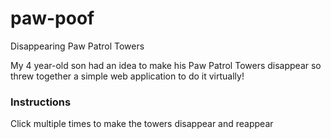 # paw-poof

Disappearing Paw Patrol Towers

My 4 year-old son had an idea to make his Paw Patrol Towers disappear so threw together a simple web application to do it virtually!

### Instructions

Click multiple times to make the towers disappear and reappear